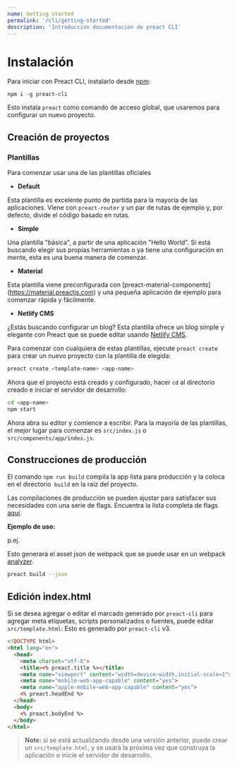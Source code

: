 ```yaml
---
name: Getting started
permalink: '/cli/getting-started'
description: 'Introducción documentación de preact CLI'
---
```


# Instalación

Para iniciar con Preact CLI, instalarlo desde [npm](https://npmjs.com/package/preact-cli):

```shell
npm i -g preact-cli
```

Esto instala `preact` como comando de acceso global, que usaremos para configurar un nuevo proyecto.

## Creación de proyectos

### Plantillas

Para comenzar usar una de las plantillas oficiales

- **Default**

Esta plantilla es excelente punto de partida para la mayoría de las aplicaciones. Viene con `preact-router` y un par de rutas de ejemplo y, por defecto, divide el código basado en rutas.

- **Simple**

Una plantilla "básica", a partir de una aplicación "Hello World". Si está buscando elegir sus propias herramientas o ya tiene una configuración en mente, esta es una buena manera de comenzar.

- **Material**

Esta plantilla viene preconfigurada con [preact-material-components] (https://material.preactjs.com) y una pequeña aplicación de ejemplo para comenzar rápida y fácilmente.

- **Netlify CMS**

¿Estás buscando configurar un blog? Esta plantilla ofrece un blog simple y elegante con Preact que se puede editar usando [Netlify CMS](https://www.netlifycms.org/).

Para comenzar con cualquiera de estas plantillas, ejecute `preact create` para crear un nuevo proyecto con la plantilla de elegida:

```sh
preact create <template-name> <app-name>
```

Ahora que el proyecto está creado y configurado, hacer `cd` al directorio creado e iniciar el servidor de desarrollo:

```sh
cd <app-name>
npm start
```

Ahora abra su editor y comience a escribir. Para la mayoría de las plantillas, el mejor lugar para comenzar es `src/index.js` o `src/components/app/index.js`.

## Construcciones de producción

El comando `npm run build` compila la app lista para producción y la coloca en el directorio` build` en la raíz del proyecto.

Las compilaciones de producción se pueden ajustar para satisfacer sus necesidades con una serie de flags. Encuentra la lista completa de flags [aquí](https://github.com/preactjs/preact-cli#preact-build).

**Ejemplo de uso:**

p.ej.

Esto generará el asset json de webpack que se puede usar en un webpack [analyzer](https://chrisbateman.github.io/webpack-visualizer/).

```sh
preact build --json
```

## Edición index.html

Si se desea agregar o editar el marcado generado por `preact-cli` para agregar meta etiquetas, scripts personalizados o fuentes, puede editar `src/template.html`:
Esto es generado por `preact-cli` v3.

```html
<!DOCTYPE html>
<html lang="en">
  <head>
    <meta charset="utf-8">
    <title><% preact.title %></title>
    <meta name="viewport" content="width=device-width,initial-scale=1">
    <meta name="mobile-web-app-capable" content="yes">
    <meta name="apple-mobile-web-app-capable" content="yes">
    <% preact.headEnd %>
  </head>
  <body>
    <% preact.bodyEnd %>
  </body>
</html>
```

> **Note:** si se está actualizando desde una versión anterior, puede crear un `src/template.html`, y se usará la próxima vez que construya la aplicación o inicie el servidor de desarrollo.

